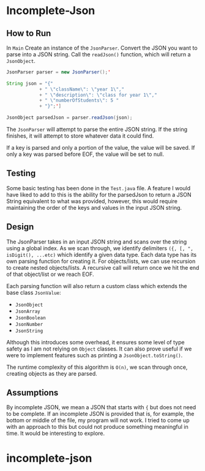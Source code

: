 # Incomplete-Json 

## How to Run

In `Main` Create an instance of the `JsonParser`. Convert the JSON you want to parse into a JSON string. Call the 
`readJson()`
function, which will return a `JsonObject`.

```java
JsonParser parser = new JsonParser();'
        
String json = "{"
            + " \"className\": \"year 1\","
            + " \"description\": \"class for year 1\","
            + " \"numberOfStudents\": 5 "
            + "}";'] 
        
JsonObject parsedJson = parser.readJson(json);

```

The `JsonParser` will attempt to parse the entire JSON string. If the string finishes, it will attempt to store whatever data it could find.

If a key is parsed and only a portion of the value, the value will be saved. If only a key was parsed before EOF, the value will be set to null.

## Testing
Some basic testing has been done in the `Test.java` file. A feature I would have liked to add to this is the ability for the parsedJson to return a JSON String equivalent to what was provided, however, this would require maintaining the order of the keys and values in the input JSON string.

## Design
The JsonParser takes in an input JSON string and scans over the string using a global index. As we scan through, we 
identify delimiters `({, [, ", isDigit(), ...etc)` which identify a given data type. Each data type has its own parsing 
function for creating it. For objects/lists, we can use recursion to create nested objects/lists. A recursive call will return once we hit the end of that object/list or we reach EOF.

Each parsing function will also return a custom class which extends the base class `JsonValue`:

- `JsonObject`
- `JsonArray`
- `JsonBoolean`
- `JsonNumber`
- `JsonString`

Although this introduces some overhead, it ensures some level of type safety as I am not relying on `Object` classes. It can also prove useful if we were to implement features such as printing a `JsonObject.toString()`.

The runtime complexity of this algorithm is `O(n)`, we scan through once, creating objects as they are parsed.


## Assumptions

By incomplete JSON, we mean a JSON that starts with `{` but does not need to be complete. If an incomplete JSON is provided that is, for example, the bottom or middle of the file, my program will not work. I tried to come up with an approach to this but could not produce something meaningful in time. It would be interesting to explore.
# incomplete-json
